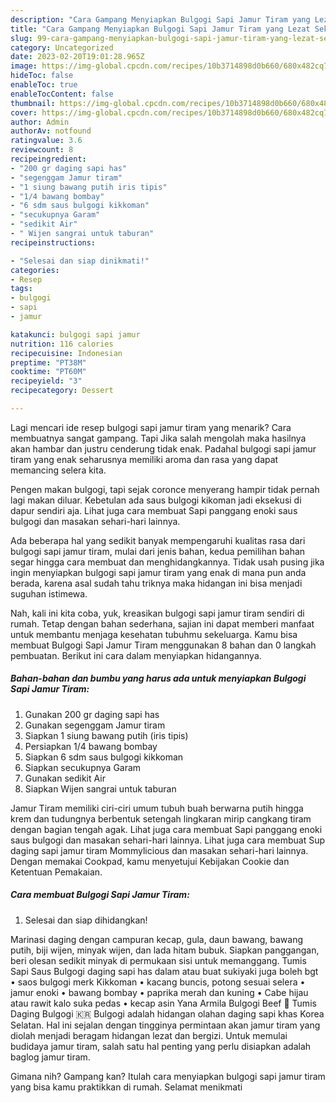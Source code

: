 ```yaml
---
description: "Cara Gampang Menyiapkan Bulgogi Sapi Jamur Tiram yang Lezat Sekali"
title: "Cara Gampang Menyiapkan Bulgogi Sapi Jamur Tiram yang Lezat Sekali"
slug: 99-cara-gampang-menyiapkan-bulgogi-sapi-jamur-tiram-yang-lezat-sekali
category: Uncategorized
date: 2023-02-20T19:01:28.965Z
image: https://img-global.cpcdn.com/recipes/10b3714898d0b660/680x482cq70/bulgogi-sapi-jamur-tiram-foto-resep-utama.jpg
hideToc: false
enableToc: true
enableTocContent: false
thumbnail: https://img-global.cpcdn.com/recipes/10b3714898d0b660/680x482cq70/bulgogi-sapi-jamur-tiram-foto-resep-utama.jpg
cover: https://img-global.cpcdn.com/recipes/10b3714898d0b660/680x482cq70/bulgogi-sapi-jamur-tiram-foto-resep-utama.jpg
author: Admin
authorAv: notfound
ratingvalue: 3.6
reviewcount: 8
recipeingredient:
- "200 gr daging sapi has"
- "segenggam Jamur tiram"
- "1 siung bawang putih iris tipis"
- "1/4 bawang bombay"
- "6 sdm saus bulgogi kikkoman"
- "secukupnya Garam"
- "sedikit Air"
- " Wijen sangrai untuk taburan"
recipeinstructions:

- "Selesai dan siap dinikmati!"
categories:
- Resep
tags:
- bulgogi
- sapi
- jamur

katakunci: bulgogi sapi jamur 
nutrition: 116 calories
recipecuisine: Indonesian
preptime: "PT38M"
cooktime: "PT60M"
recipeyield: "3"
recipecategory: Dessert

---
```



Lagi mencari ide resep bulgogi sapi jamur tiram yang menarik? Cara membuatnya sangat gampang. Tapi Jika salah mengolah maka hasilnya akan hambar dan justru cenderung tidak enak. Padahal bulgogi sapi jamur tiram yang enak seharusnya memiliki aroma dan rasa yang dapat memancing selera kita.


Pengen makan bulgogi, tapi sejak coronce menyerang hampir tidak pernah lagi makan diluar. Kebetulan ada saus bulgogi kikoman jadi eksekusi di dapur sendiri aja. Lihat juga cara membuat Sapi panggang enoki saus bulgogi dan masakan sehari-hari lainnya.

Ada beberapa hal yang sedikit banyak mempengaruhi kualitas rasa dari bulgogi sapi jamur tiram, mulai dari jenis bahan, kedua pemilihan bahan segar hingga cara membuat dan menghidangkannya. Tidak usah pusing jika ingin menyiapkan bulgogi sapi jamur tiram yang enak di mana pun anda berada, karena asal sudah tahu triknya maka hidangan ini bisa menjadi suguhan istimewa.


Nah, kali ini kita coba, yuk, kreasikan bulgogi sapi jamur tiram sendiri di rumah. Tetap dengan bahan sederhana, sajian ini dapat memberi manfaat untuk membantu menjaga kesehatan tubuhmu sekeluarga. Kamu bisa membuat Bulgogi Sapi Jamur Tiram menggunakan 8 bahan dan 0 langkah pembuatan. Berikut ini cara dalam menyiapkan hidangannya.

<!--inarticleads1-->

##### Bahan-bahan dan bumbu yang harus ada untuk menyiapkan Bulgogi Sapi Jamur Tiram:

1. Gunakan 200 gr daging sapi has
1. Gunakan segenggam Jamur tiram
1. Siapkan 1 siung bawang putih (iris tipis)
1. Persiapkan 1/4 bawang bombay
1. Siapkan 6 sdm saus bulgogi kikkoman
1. Siapkan secukupnya Garam
1. Gunakan sedikit Air
1. Siapkan  Wijen sangrai untuk taburan


Jamur Tiram memiliki ciri-ciri umum tubuh buah berwarna putih hingga krem dan tudungnya berbentuk setengah lingkaran mirip cangkang tiram dengan bagian tengah agak. Lihat juga cara membuat Sapi panggang enoki saus bulgogi dan masakan sehari-hari lainnya. Lihat juga cara membuat Sup daging sapi jamur tiram Mommylicious dan masakan sehari-hari lainnya. Dengan memakai Cookpad, kamu menyetujui Kebijakan Cookie dan Ketentuan Pemakaian. 

<!--inarticleads2-->

##### Cara membuat Bulgogi Sapi Jamur Tiram:


1. Selesai dan siap dihidangkan!

Marinasi daging dengan campuran kecap, gula, daun bawang, bawang putih, biji wijen, minyak wijen, dan lada hitam bubuk. Siapkan panggangan, beri olesan sedikit minyak di permukaan sisi untuk memanggang. Tumis Sapi Saus Bulgogi daging sapi has dalam atau buat sukiyaki juga boleh bgt • saos bulgogi merk Kikkoman • kacang buncis, potong sesuai selera • jamur enoki • bawang bombay • paprika merah dan kuning • Cabe hijau atau rawit kalo suka pedas • kecap asin Yana Armila Bulgogi Beef 🥓 Tumis Daging Bulgogi 🇰🇷 Bulgogi adalah hidangan olahan daging sapi khas Korea Selatan. Hal ini sejalan dengan tingginya permintaan akan jamur tiram yang diolah menjadi beragam hidangan lezat dan bergizi. Untuk memulai budidaya jamur tiram, salah satu hal penting yang perlu disiapkan adalah baglog jamur tiram. 

Gimana nih? Gampang kan? Itulah cara menyiapkan bulgogi sapi jamur tiram yang bisa kamu praktikkan di rumah. Selamat menikmati
